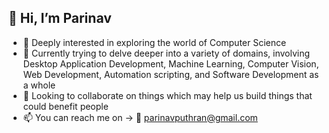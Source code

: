 ## 👋 Hi, I’m Parinav
- 👀 Deeply interested in exploring the world of Computer Science
- 🌱 Currently trying to delve deeper into a variety of domains, involving Desktop Application Development,  Machine Learning, Computer Vision, Web Development, Automation scripting, and Software Development as a whole 
- 💞️ Looking to collaborate on things which may help us build things that could benefit people
- 📫 You can reach me on -> :envelope_with_arrow: parinavputhran@gmail.com

<!---
parinavcodes/parinavcodes is a ✨ special ✨ repository because its `README.md` (this file) appears on your GitHub profile.
You can click the Preview link to take a look at your changes.
--->
